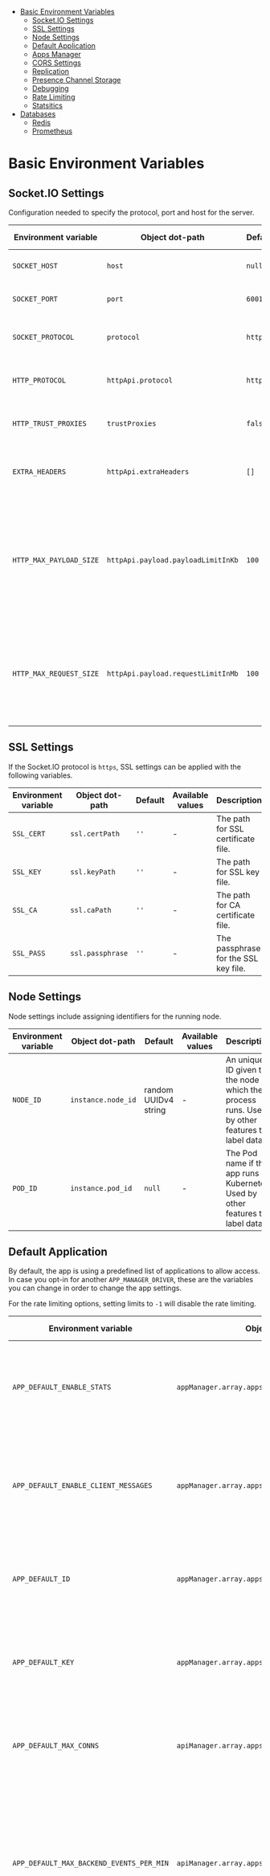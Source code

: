 - [Basic Environment Variables](#basic-environment-variables)
  - [Socket.IO Settings](#socketio-settings)
  - [SSL Settings](#ssl-settings)
  - [Node Settings](#node-settings)
  - [Default Application](#default-application)
  - [Apps Manager](#apps-manager)
  - [CORS Settings](#cors-settings)
  - [Replication](#replication)
  - [Presence Channel Storage](#presence-channel-storage)
  - [Debugging](#debugging)
  - [Rate Limiting](#rate-limiting)
  - [Statsitics](#statsitics)
- [Databases](#databases)
  - [Redis](#redis)
  - [Prometheus](#prometheus)

# Basic Environment Variables

## Socket.IO Settings

Configuration needed to specify the protocol, port and host for the server.

| Environment variable | Object dot-path | Default | Available values | Description |
| - | - | - | - | - |
| `SOCKET_HOST` | `host` | `null` | - | The host used for Socket.IO |
| `SOCKET_PORT` | `port` | `6001` | - | The port used for Socket.IO |
| `SOCKET_PROTOCOL` | `protocol` | `http` | `http`, `https` | The protocol used for the Socket.IO. |
| `HTTP_PROTOCOL` | `httpApi.protocol` | `http` | `http`, `https` | The protocol used for the HTTP API. |
| `HTTP_TRUST_PROXIES` | `trustProxies` | `false` | `true`, `false` | Wether to trust proxies at the HTTP API level. |
| `EXTRA_HEADERS` | `httpApi.extraHeaders` | `[]` | - | Extra headers to attach to HTTP API responses. |
| `HTTP_MAX_PAYLOAD_SIZE` | `httpApi.payload.payloadLimitInKb` | `100` | - | The maximum size, in KB, for the broadcasted payloads incoming from the clients. Set this according to your needs. |
| `HTTP_MAX_REQUEST_SIZE` | `httpApi.payload.requestLimitInMb` | `100` | - | The maximum size, in MB, for the total size of the request. A hard limit has been set to 100 MB. |

## SSL Settings

If the Socket.IO protocol is `https`, SSL settings can be applied with the following variables.

| Environment variable | Object dot-path | Default | Available values | Description |
| - | - | - | - | - |
| `SSL_CERT` | `ssl.certPath` | `''` | - | The path for SSL certificate file. |
| `SSL_KEY` | `ssl.keyPath` | `''` | - | The path for SSL key file. |
| `SSL_CA` | `ssl.caPath` | `''` | - | The path for CA certificate file. |
| `SSL_PASS` | `ssl.passphrase` | `''` | - | The passphrase for the SSL key file. |


## Node Settings

Node settings include assigning identifiers for the running node.

| Environment variable | Object dot-path | Default | Available values | Description |
| - | - | - | - | - |
| `NODE_ID` | `instance.node_id` | random UUIDv4 string | - | An unique ID given to the node in which the process runs. Used by other features to label data. |
| `POD_ID` | `instance.pod_id` | `null` | - | The Pod name if the app runs in Kubernetes. Used by other features to label data. |

## Default Application

By default, the app is using a predefined list of applications to allow access.
In case you opt-in for another `APP_MANAGER_DRIVER`, these are the variables you can change in order to change the app settings.

For the rate limiting options, setting limits to `-1` will disable the rate limiting.

| Environment variable | Object dot-path | Default | Available values | Description |
| - | - | - | - | - |
| `APP_DEFAULT_ENABLE_STATS` | `appManager.array.apps.0.enableStats` | `false` | - | Wether statistics should be enabled for the app. Overrides the `APPS_LIST` if set. |
| `APP_DEFAULT_ENABLE_CLIENT_MESSAGES` | `appManager.array.apps.0.enableClientMessages` | `true` | - | Wether client messages should be enabled for the app. Overrides the `APPS_LIST` if set. |
| `APP_DEFAULT_ID` | `appManager.array.apps.0.id` | `echo-app` | - | The default app id for the array driver. Overrides the `APPS_LIST` if set. |
| `APP_DEFAULT_KEY` | `appManager.array.apps.0.key` | `echo-app-key` | - | The default app key for the array driver. Overrides the `APPS_LIST` if set. |
| `APP_DEFAULT_MAX_CONNS` | `apiManager.array.apps.0.maxConnections` | `NaN` | - | The default app's limit of concurrent connections. Overrides the `APPS_LIST` if set. |
| `APP_DEFAULT_MAX_BACKEND_EVENTS_PER_MIN` | `apiManager.array.apps.0.maxBackendEventsPerMinute` | `NaN` | - | The default app's limit of `/events` endpoint events broadcasted per minute. Overrides the `APPS_LIST` if set. You can [configure rate limiting database store](#rate-limiting) |
| `APP_DEFAULT_MAX_CLIENT_EVENTS_PER_MIN` | `apiManager.array.apps.0.maxClientEventsPerMinute` | `NaN` | - | The default app's limit of client events broadcasted per minute, by a single socket. Overrides the `APPS_LIST` if set. You can [configure rate limiting database store](#rate-limiting) |
| `APP_DEFAULT_MAX_READ_REQ_PER_MIN` | `apiManager.array.apps.0.maxReadRequestsPerMinute` | `NaN` | - | The default app's limit of read endpoint calls per minute. Overrides the `APPS_LIST` if set.  You can [configure rate limiting database store](#rate-limiting) |
| `APP_DEFAULT_SECRET` | `appManager.array.apps.0.secret` | `echo-app-secret` | - | The default app secret for the array driver. Overrides the `APPS_LIST` if set. |

## Apps Manager

The apps manager manages the allowed apps to connect to the WS and the API. Defaults to the local, array driver
predefined by the `APP_DEFAULT_*` variables, but you can opt-in for example for an API driver which connects to an
external API in order to retrieve an app, like [soketi/echo-server-core](https://github.com/soketi/echo-server-core) does.

| Environment variable | Object dot-path | Default | Available values | Description |
| - | - | - | - | - |
| `APPS_LIST` | `appManager.array.apps` | `'[{"id":"echo-app","key":"echo-app-key","secret":"echo-app-secret","maxConnections":"-1","enableStats":false,"enableClientMessages":true,"maxBackendEventsPerMinute":"-1","maxClientEventsPerMinute":"-1","maxReadRequestsPerMinute":"-1"}]'` | - | The list of apps to be used for authentication. |
| `APPS_MANAGER_DRIVER` | `appManager.driver` | `array` | `array`, `api` | The driver used to retrieve the app. Use `api` or other centralized method for storing the data. |
| `APPS_MANAGER_ENDPOINT` | `appManager.api.endpoint` | `/echo-server/app` | - | The endpoint used to retrieve an app. This is for `api` driver. |
| `APPS_MANAGER_HOST` | `appManager.api.host` | `http://127.0.0.1` | - | The host used to make call, alongside with the endpoint, to retrieve apps. It will be passed in the request as `?token=` |
| `APPS_MANAGER_TOKEN` | `appManager.api.token` | `echo-app-token` | - | The token used for any API app manager provider to know the request came from the Node.js server. |

## CORS Settings

A per-app CORS setting exists, but you can opt for global check for allowed origins. Defaults to all (`*`).

| Environment variable | Object dot-path | Default | Available values | Description |
| - | - | - | - | - |
| `CORS_ALLOWED_ORIGINS` | `cors.origin` | `["*"]` | - | The array of allowed origins that can connect to the WS. |

## Replication

For local, single-instance applications, no replication is needed. However, to store presence channel data members replication is needed
in order to be able to scale up the Echo Server instances.

| Environment variable | Object dot-path | Default | Available values | Description |
| - | - | - | - | - |
| `REPLICATION_DRIVER` | `replication.driver` | `local` | `redis`, `local` | The database driver for storing socket data. Use `local` only for single-node, single-process instances. |

- `redis` - Enabled Pub/Sub communication between processes/nodes, can be scaled horizontally without issues.
- `local` - There is no communication or Pub/Sub. Recommended for single-instance, single-process apps.

## Presence Channel Storage

When dealing with presence channel, connection details must be stored within the app.

| Environment variable | Object dot-path | Default | Available values | Description |
| - | - | - | - | - |
| `PRESENCE_MAX_MEMBER_SIZE` | `presence.maxMemberSizeInKb` | `2` | - | The maximum member size, in KB, for each member in a presence channel. |
| `PRESENCE_MAX_MEMBERS` | `presence.maxMembersPerChannel` | `100` | - | The maximum amount of members that can simultaneously be connected in a presence channel. |
| `PRESENCE_STORAGE_DATABASE` | `presence.storage.database` | `socket` | `redis`, `socket` | The database driver for storing presence channel data. |

- `redis` - Presence channels members are stored in key-value store.
- `socket` - Presence channels members are stored locally, in-memory, in each socket connection. Also works with the multi-node configuration.

## Debugging

Options for application debugging. Should be disabled on production environments.

| Environment variable | Object dot-path | Default | Available values | Description |
| - | - | - | - | - |
| `CLOSING_GRACE_PERIOD` | `closingGracePeriod` | `60` | - | The amount of time to wait after the server gets closed. This is useful to wait for arbitrary tasks after the sockets disconnect. |
| `DEBUG` | `development` | `false` | `true`, `false` | Weteher the app should be in development mode. |

## Rate Limiting

Rate limiting is helping you limit the access for applications at the app level with [app settings, per se](#default-application).

| Environment variable | Object dot-path | Default | Available values | Description |
| - | - | - | - | - |
| `RATE_LIMITER_DRIVER` | `rateLimiter.driver` | `local` | `local`, `redis` | The driver used for rate limiting counting. |

- `local` - Rate limiting is stored within the memory and is lost upon process exit.
- `redis` - Rate limiting is centralized in Redis using the key-value store. Recommended when having a multi-node configuration.

## Statsitics

Statistics are continously being stored and get a snapshot on a given interval.
Statistics are globally enabled by default, but they are disabled on the default app.

| Environment variable | Object dot-path | Default | Available values | Description |
| - | - | - | - | - |
| `STATS_ENABLED` | `stats.enabled` | `true` | `true`, `false` | Wether to enable the stats store. |
| `STATS_DRIVER` | `stats.driver` | `local` | `local`, `redis-ts`, `promethus` | The stats driver used to store the stats to. |
| `STATS_SNAPSHOTS_INTERVAL` | `stats.snapshots.interval` | `60 * 60` | - | The amount of time to wait between taking stats snapshots, in seconds. |

For non-distributed systems:

- `local` - Stats are stored in-memory. Snapshots are stored in-memory.

For distributed systems:

- `redis-ts` - Stats are stored in [Redis Time Series](https://oss.redislabs.com/redistimeseries/)-compatible database; use `STATS_SNAPSHOTS_INTERVAL` for time bucket between points
- `prometheus` - Stats are read from a Prometheus server REST API (`PROMETHEUS_ENABLED` should be `true` and you should have the Prometheus server scrape metrics from the `/metrics` endpoint); [see Prometheus configuration](#prometheus))

**The scraping service is not provided and you should set up the Prometheus server to scrape `/metrics` in order to be able to read them.**

# Databases

## Redis

Configuration needed to connect to a Redis server.

| Environment variable | Object dot-path | Default | Available values | Description |
| - | - | - | - | - |
| `REDIS_HOST` | `database.redis.host` | `127.0.0.1` | - | The Redis host used for `redis` driver. |
| `REDIS_PORT` | `database.redis.port` | `6379` | - | The Redis port used for `redis` driver. |
| `REDIS_PASSWORD` | `database.redis.password` | `null` | - | The Redis password used for `redis` driver. |
| `REDIS_PREFIX` | `database.redis.keyPrefix` | `echo-server` | - | The key prefix for Redis. Only for `redis` driver. |

For [Redis Time Series](https://oss.redislabs.com/redistimeseries), you may use the following variables:

| Environment variable | Object dot-path | Default | Available values | Description |
| - | - | - | - | - |
| `REDIS_TS_HOST` | `database.redisTs.host` | `127.0.0.1` | - | The Redis host used for `redis-ts` driver. |
| `REDIS_TS_PORT` | `database.redisTs.port` | `6381` | - | The Redis port used for `redis-ts` driver. |
| `REDIS_TS_PASSWORD` | `database.redisTs.password` | `null` | - | The Redis password used for `redis-ts` driver. |
| `REDIS_TS_PREFIX` | `database.redisTs.keyPrefix` | `echo-server` | - | The key prefix for Redis. Only for `redis-ts` driver. |

## Prometheus

Echo Server embeds a Prometheus client that can be accessed on the `/metrics` endpoint. It provides data to be scraped by the Prometheus service and includes Socket.IO stats by namespace, as well as the Node.js default metrics.

| Environment variable | Object dot-path | Default | Available values | Description |
| - | - | - | - | - |
| `PROMETHEUS_ENABLED` | `prometheus.enabled` | `false` | `true`, `false` | Wether to enable `/metrics` endpoint. |
| `PROMETHEUS_PREFIX` | `prometheus.prefix` | `echo_server_` | - | The prefix to append to Prometheus metrics names. |
| `PROMETHEUS_HOST` | `prometheus.host` | `127.0.0.1` | - | The host of the Prometheus server to read statistics from. |
| `PROMETHEUS_PORT` | `prometheus.port` | `9090` | - | The port of the Prometheus server to read statistics from. |
| `PROMETHEUS_PROTOCOL` | `prometheus.protocol` | `http` | `http`, `https` | The protocol of the Prometheus server to read statistics from. |
